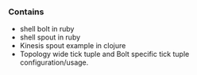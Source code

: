 ### Contains

* shell bolt in ruby
* shell spout in ruby
* Kinesis spout example in clojure
* Topology wide tick tuple and Bolt specific tick tuple configuration/usage.
